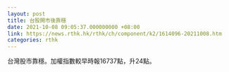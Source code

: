 ```yaml
---
layout: post
title: 台股開市後靠穩
date: 2021-10-08 09:05:37.000000000 +08:00
link: https://news.rthk.hk/rthk/ch/component/k2/1614096-20211008.htm
categories: rthk
---
```


台灣股市靠穩。加權指數較早時報16737點，升24點。
